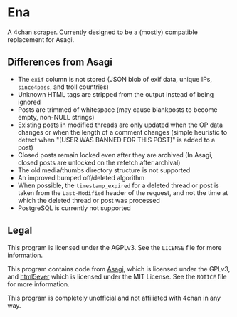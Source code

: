 # Ena

A 4chan scraper. Currently designed to be a (mostly) compatible replacement for Asagi.

## Differences from Asagi

* The `exif` column is not stored (JSON blob of exif data, unique IPs, `since4pass`, and troll countries)
* Unknown HTML tags are stripped from the output instead of being ignored
* Posts are trimmed of whitespace (may cause blankposts to become empty, non-NULL strings)
* Existing posts in modified threads are only updated when the OP data changes or when the length of a comment changes (simple heuristic to detect when "(USER WAS BANNED FOR THIS POST)" is added to a post)
* Closed posts remain locked even after they are archived (In Asagi, closed posts are unlocked on the refetch after archival)
* The old media/thumbs directory structure is not supported
* An improved bumped off/deleted algorithm
* When possible, the `timestamp_expired` for a deleted thread or post is taken from the `Last-Modified` header of the request, and not the time at which the deleted thread or post was processed
* PostgreSQL is currently not supported

## Legal

This program is licensed under the AGPLv3. See the `LICENSE` file for more information.

This program contains code from [Asagi](https://github.com/desuarchive/asagi), which is licensed under the GPLv3, and [html5ever](https://github.com/servo/html5ever) which is licensed under the MIT License. See the `NOTICE` file for more information.

This program is completely unofficial and not affiliated with 4chan in any way.
